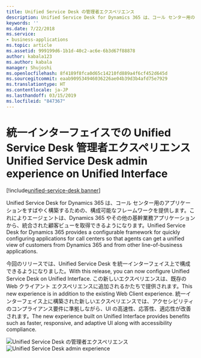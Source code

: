 ```yaml
---
title: Unified Service Desk の管理者エクスペリエンス
description: Unified Service Desk for Dynamics 365 は、コール センター用のアプリケーションをすばやく構築するための、構成可能なフレームワークを提供します。これによりエージェントは、Dynamics 365 やその他の基幹業務アプリケーションから、統合された顧客ビューを取得できるようになります。
keywords: ''
ms.date: 7/22/2018
ms.service:
- business-applications
ms.topic: article
ms.assetid: 999199d6-1b1d-40c2-ac6e-6b3d67f88878
author: kabala123
ms.author: kabala
manager: Shujoshi
ms.openlocfilehash: 8f4189f8fca0d65c14210fd889a4f6cf452d645d
ms.sourcegitcommit: eaab909534946036226ae04b39d3b4afd75e7929
ms.translationtype: HT
ms.contentlocale: ja-JP
ms.lasthandoff: 03/15/2019
ms.locfileid: "847367"
---
```

#  <a name="unified-service-desk-admin-experience-on-unified-interface"></a><span data-ttu-id="046eb-103">統一インターフェイスでの Unified Service Desk 管理者エクスペリエンス</span><span class="sxs-lookup"><span data-stu-id="046eb-103">Unified Service Desk admin experience on Unified Interface</span></span>

[!include[unified-service-desk banner](../../../includes/unified-service-desk.md)]

<span data-ttu-id="046eb-104">Unified Service Desk for Dynamics 365 は、コール センター用のアプリケーションをすばやく構築するための、構成可能なフレームワークを提供します。これによりエージェントは、Dynamics 365 やその他の基幹業務アプリケーションから、統合された顧客ビューを取得できるようになります。</span><span class="sxs-lookup"><span data-stu-id="046eb-104">Unified Service Desk for Dynamics 365 provides a configurable framework for quickly configuring applications for call centers so that agents can get a unified view of customers from Dynamics 365 and from other line-of-business applications.</span></span>  

<span data-ttu-id="046eb-105">今回のリリースでは、Unified Service Desk を統一インターフェイス上で構成できるようになりました。</span><span class="sxs-lookup"><span data-stu-id="046eb-105">With this release, you can now configure Unified Service Desk on Unified Interface.</span></span> <span data-ttu-id="046eb-106">この新しいエクスペリエンスは、既存の Web クライアント エクスペリエンスに追加されるかたちで提供されます。</span><span class="sxs-lookup"><span data-stu-id="046eb-106">This new experience is in addition to the existing Web Client experience.</span></span> <span data-ttu-id="046eb-107">統一インターフェイス上に構築された新しいエクスペリエンスでは、アクセシビリティのコンプライアンス要件に準拠しながら、UI の高速性、応答性、適応性が改善されます。</span><span class="sxs-lookup"><span data-stu-id="046eb-107">The new experience built on Unified Interface provides benefits such as faster, responsive, and adaptive UI along with accessibility compliance.</span></span>

<span data-ttu-id="046eb-108">![Unified Service Desk の管理者エクスペリエンス](../media/usd-admin.png "Unified Service Desk の管理者エクスペリエンス")</span><span class="sxs-lookup"><span data-stu-id="046eb-108">![Unified Service Desk admin experience](../media/usd-admin.png "Unified Service Desk admin experience")</span></span>

